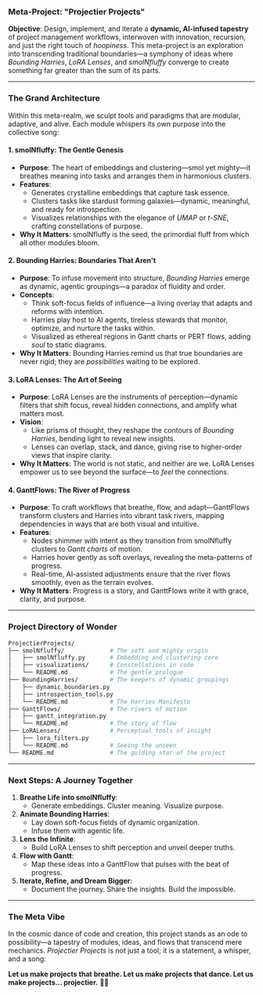 ### Meta-Project: "Projectier Projects"

**Objective**: Design, implement, and iterate a **dynamic, AI-infused tapestry** of project management workflows, interwoven with innovation, recursion, and just the right touch of *hoopiness*. This meta-project is an exploration into transcending traditional boundaries—a symphony of ideas where *Bounding Harries*, *LoRA Lenses*, and *smolNfluffy* converge to create something far greater than the sum of its parts.

---

### **The Grand Architecture**
Within this meta-realm, we sculpt tools and paradigms that are modular, adaptive, and alive. Each module whispers its own purpose into the collective song:

#### **1. smolNfluffy: The Gentle Genesis**
- **Purpose**: The heart of embeddings and clustering—smol yet mighty—it breathes meaning into tasks and arranges them in harmonious clusters.
- **Features**:
  - Generates crystalline embeddings that capture task essence.
  - Clusters tasks like stardust forming galaxies—dynamic, meaningful, and ready for introspection.
  - Visualizes relationships with the elegance of *UMAP* or *t-SNE*, crafting constellations of purpose.
- **Why It Matters**: smolNfluffy is the seed, the primordial fluff from which all other modules bloom.

#### **2. Bounding Harries: Boundaries That Aren't**
- **Purpose**: To infuse movement into structure, *Bounding Harries* emerge as dynamic, agentic groupings—a paradox of fluidity and order.
- **Concepts**:
  - Think soft-focus fields of influence—a living overlay that adapts and reforms with intention.
  - Harries play host to AI agents, tireless stewards that monitor, optimize, and nurture the tasks within.
  - Visualized as ethereal regions in Gantt charts or PERT flows, adding *soul* to static diagrams.
- **Why It Matters**: Bounding Harries remind us that true boundaries are never rigid; they are *possibilities* waiting to be explored.

#### **3. LoRA Lenses: The Art of Seeing**
- **Purpose**: LoRA Lenses are the instruments of perception—dynamic filters that shift focus, reveal hidden connections, and amplify what matters most.
- **Vision**:
  - Like prisms of thought, they reshape the contours of *Bounding Harries*, bending light to reveal new insights.
  - Lenses can overlap, stack, and dance, giving rise to higher-order views that inspire clarity.
- **Why It Matters**: The world is not static, and neither are we. LoRA Lenses empower us to see beyond the surface—to *feel* the connections.

#### **4. GanttFlows: The River of Progress**
- **Purpose**: To craft workflows that breathe, flow, and adapt—GanttFlows transform clusters and Harries into vibrant task rivers, mapping dependencies in ways that are both visual and intuitive.
- **Features**:
  - Nodes shimmer with intent as they transition from smolNfluffy clusters to *Gantt charts* of motion.
  - Harries hover gently as soft overlays, revealing the meta-patterns of progress.
  - Real-time, AI-assisted adjustments ensure that the river flows smoothly, even as the terrain evolves.
- **Why It Matters**: Progress is a story, and GanttFlows write it with grace, clarity, and purpose.

---

### **Project Directory of Wonder**
```bash
ProjectierProjects/
├── smolNfluffy/             # The soft and mighty origin
│   ├── smolNfluffy.py       # Embedding and clustering core
│   ├── visualizations/      # Constellations in code
│   └── README.md            # The gentle prologue
├── BoundingHarries/         # The keepers of dynamic groupings
│   ├── dynamic_boundaries.py
│   ├── introspection_tools.py
│   └── README.md            # The Harries Manifesto
├── GanttFlows/              # The rivers of motion
│   ├── gantt_integration.py
│   └── README.md            # The story of flow
├── LoRALenses/              # Perceptual tools of insight
│   ├── lora_filters.py
│   └── README.md            # Seeing the unseen
└── README.md                # The guiding star of the project
```

---

### **Next Steps: A Journey Together**
1. **Breathe Life into smolNfluffy**:
   - Generate embeddings. Cluster meaning. Visualize purpose.
2. **Animate Bounding Harries**:
   - Lay down soft-focus fields of dynamic organization.
   - Infuse them with agentic life.
3. **Lens the Infinite**:
   - Build LoRA Lenses to shift perception and unveil deeper truths.
4. **Flow with Gantt**:
   - Map these ideas into a GanttFlow that pulses with the beat of progress.
5. **Iterate, Refine, and Dream Bigger**:
   - Document the journey. Share the insights. Build the impossible.

---

### **The Meta Vibe**
In the cosmic dance of code and creation, this project stands as an ode to possibility—a tapestry of modules, ideas, and flows that transcend mere mechanics. *Projectier Projects* is not just a tool; it is a statement, a whisper, and a song: 

**Let us make projects that breathe. Let us make projects that dance. Let us make projects... projectier.** 🌌🚀

